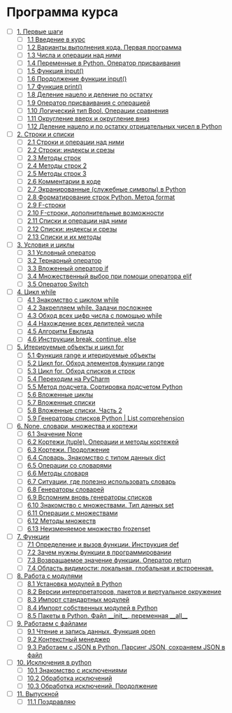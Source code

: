 # Программа курса
- [ ] [1. Первые шаги](https://github.com/tskdvraz0r/education/tree/main/stepik/artyom_egorov/01_course_indie_python_programming/module/module_01)
    - [ ] [1.1 Введение в курс](https://github.com/tskdvraz0r/education/tree/main/stepik/artyom_egorov/01_course_indie_python_programming/module/module_01/lesson_01)
    - [ ] [1.2 Варианты выполнения кода. Первая программа](https://github.com/tskdvraz0r/education/tree/main/stepik/artyom_egorov/01_course_indie_python_programming/module/module_01/lesson_02)
    - [ ] [1.3 Числа и операции над ними](https://github.com/tskdvraz0r/education/tree/main/stepik/artyom_egorov/01_course_indie_python_programming/module/module_01/lesson_03)
    - [ ] [1.4 Переменные в Python. Оператор присваивания](https://github.com/tskdvraz0r/education/tree/main/stepik/artyom_egorov/01_course_indie_python_programming/module/module_01/lesson_04)
    - [ ] [1.5 Функция input()](https://github.com/tskdvraz0r/education/tree/main/stepik/artyom_egorov/01_course_indie_python_programming/module/module_01/lesson_05)
    - [ ] [1.6 Продолжение функции input()](https://github.com/tskdvraz0r/education/tree/main/stepik/artyom_egorov/01_course_indie_python_programming/module/module_01/lesson_06)
    - [ ] [1.7 Функция print()](https://github.com/tskdvraz0r/education/tree/main/stepik/artyom_egorov/01_course_indie_python_programming/module/module_01/lesson_07)
    - [ ] [1.8 Деление нацело и деление по остатку](https://github.com/tskdvraz0r/education/tree/main/stepik/artyom_egorov/01_course_indie_python_programming/module/module_01/lesson_08)
    - [ ] [1.9 Оператор присваивания с операцией](https://github.com/tskdvraz0r/education/tree/main/stepik/artyom_egorov/01_course_indie_python_programming/module/module_01/lesson_09)
    - [ ] [1.10 Логический тип Bool. Операции сравнения](https://github.com/tskdvraz0r/education/tree/main/stepik/artyom_egorov/01_course_indie_python_programming/module/module_01/lesson_10)
    - [ ] [1.11 Округление вверх и округление вниз](https://github.com/tskdvraz0r/education/tree/main/stepik/artyom_egorov/01_course_indie_python_programming/module/module_01/lesson_11)
    - [ ] [1.12 Деление нацело и по остатку отрицательных чисел в Python](https://github.com/tskdvraz0r/education/tree/main/stepik/artyom_egorov/01_course_indie_python_programming/module/module_01/lesson_12)

- [ ] [2. Строки и списки](https://github.com/tskdvraz0r/education/tree/main/stepik/artyom_egorov/01_course_indie_python_programming/module/module_02)
    - [ ] [2.1 Cтроки и операции над ними](https://github.com/tskdvraz0r/education/tree/main/stepik/artyom_egorov/01_course_indie_python_programming/module/module_02/lesson_01)
    - [ ] [2.2 Строки: индексы и срезы](https://github.com/tskdvraz0r/education/tree/main/stepik/artyom_egorov/01_course_indie_python_programming/module/module_02/lesson_02)
    - [ ] [2.3 Методы строк](https://github.com/tskdvraz0r/education/tree/main/stepik/artyom_egorov/01_course_indie_python_programming/module/module_02/lesson_03)
    - [ ] [2.4 Методы строк 2](https://github.com/tskdvraz0r/education/tree/main/stepik/artyom_egorov/01_course_indie_python_programming/module/module_02/lesson_04)
    - [ ] [2.5 Методы строк 3](https://github.com/tskdvraz0r/education/tree/main/stepik/artyom_egorov/01_course_indie_python_programming/module/module_02/lesson_05)
    - [ ] [2.6 Комментарии в коде](https://github.com/tskdvraz0r/education/tree/main/stepik/artyom_egorov/01_course_indie_python_programming/module/module_02/lesson_06)
    - [ ] [2.7 Экранированные (служебные символы) в Python](https://github.com/tskdvraz0r/education/tree/main/stepik/artyom_egorov/01_course_indie_python_programming/module/module_02/lesson_07)
    - [ ] [2.8 Форматирование строк Python. Метод format](https://github.com/tskdvraz0r/education/tree/main/stepik/artyom_egorov/01_course_indie_python_programming/module/module_02/lesson_08)
    - [ ] [2.9 F-строки](https://github.com/tskdvraz0r/education/tree/main/stepik/artyom_egorov/01_course_indie_python_programming/module/module_02/lesson_09)
    - [ ] [2.10 F-строки, дополнительные возможности](https://github.com/tskdvraz0r/education/tree/main/stepik/artyom_egorov/01_course_indie_python_programming/module/module_02/lesson_10)
    - [ ] [2.11 Списки и операции над ними](https://github.com/tskdvraz0r/education/tree/main/stepik/artyom_egorov/01_course_indie_python_programming/module/module_02/lesson_11)
    - [ ] [2.12 Списки: индексы и срезы](https://github.com/tskdvraz0r/education/tree/main/stepik/artyom_egorov/01_course_indie_python_programming/module/module_02/lesson_12)
    - [ ] [2.13 Списки и их методы](https://github.com/tskdvraz0r/education/tree/main/stepik/artyom_egorov/01_course_indie_python_programming/module/module_02/lesson_13)

- [ ] [3. Условия и циклы](https://github.com/tskdvraz0r/education/tree/main/stepik/artyom_egorov/01_course_indie_python_programming/module/module_03)
    - [ ] [3.1 Условный оператор](https://github.com/tskdvraz0r/education/tree/main/stepik/artyom_egorov/01_course_indie_python_programming/module/module_03/lesson_01)
    - [ ] [3.2 Тернарный оператор](https://github.com/tskdvraz0r/education/tree/main/stepik/artyom_egorov/01_course_indie_python_programming/module/module_03/lesson_02)
    - [ ] [3.3 Вложенный оператор if](https://github.com/tskdvraz0r/education/tree/main/stepik/artyom_egorov/01_course_indie_python_programming/module/module_03/lesson_03)
    - [ ] [3.4 Множественный выбор при помощи оператора elif](https://github.com/tskdvraz0r/education/tree/main/stepik/artyom_egorov/01_course_indie_python_programming/module/module_03/lesson_04)
    - [ ] [3.5 Оператор Switch](https://github.com/tskdvraz0r/education/tree/main/stepik/artyom_egorov/01_course_indie_python_programming/module/module_03/lesson_05)

- [ ] [4. Цикл while](https://github.com/tskdvraz0r/education/tree/main/stepik/artyom_egorov/01_course_indie_python_programming/module/module_04)
    - [ ] [4.1 Знакомство с циклом while](https://github.com/tskdvraz0r/education/tree/main/stepik/artyom_egorov/01_course_indie_python_programming/module/module_04/lesson_01)
    - [ ] [4.2 Закрепляем while. Задачи посложнее](https://github.com/tskdvraz0r/education/tree/main/stepik/artyom_egorov/01_course_indie_python_programming/module/module_04/lesson_02)
    - [ ] [4.3 Обход всех цифр числа с помощью while](https://github.com/tskdvraz0r/education/tree/main/stepik/artyom_egorov/01_course_indie_python_programming/module/module_04/lesson_03)
    - [ ] [4.4 Нахождение всех делителей числа](https://github.com/tskdvraz0r/education/tree/main/stepik/artyom_egorov/01_course_indie_python_programming/module/module_04/lesson_04)
    - [ ] [4.5 Алгоритм Евклида](https://github.com/tskdvraz0r/education/tree/main/stepik/artyom_egorov/01_course_indie_python_programming/module/module_04/lesson_05)
    - [ ] [4.6 Инструкции break, continue, else](https://github.com/tskdvraz0r/education/tree/main/stepik/artyom_egorov/01_course_indie_python_programming/module/module_04/lesson_06)

- [ ] [5. Итерируемые объекты и цикл for](https://github.com/tskdvraz0r/education/tree/main/stepik/artyom_egorov/01_course_indie_python_programming/module/module_05)
    - [ ] [5.1 Функция range и итерируемые объекты](https://github.com/tskdvraz0r/education/tree/main/stepik/artyom_egorov/01_course_indie_python_programming/module/module_05/lesson_01)
    - [ ] [5.2 Цикл for. Обход элементов функции range](https://github.com/tskdvraz0r/education/tree/main/stepik/artyom_egorov/01_course_indie_python_programming/module/module_05/lesson_02)
    - [ ] [5.3 Цикл for. Обход списков и строк](https://github.com/tskdvraz0r/education/tree/main/stepik/artyom_egorov/01_course_indie_python_programming/module/module_05/lesson_03)
    - [ ] [5.4 Переходим на PyCharm](https://github.com/tskdvraz0r/education/tree/main/stepik/artyom_egorov/01_course_indie_python_programming/module/module_05/lesson_04)
    - [ ] [5.5 Метод подсчета. Сортировка подсчетом Python](https://github.com/tskdvraz0r/education/tree/main/stepik/artyom_egorov/01_course_indie_python_programming/module/module_05/lesson_05)
    - [ ] [5.6 Вложенные циклы](https://github.com/tskdvraz0r/education/tree/main/stepik/artyom_egorov/01_course_indie_python_programming/module/module_05/lesson_06)
    - [ ] [5.7 Вложенные списки](https://github.com/tskdvraz0r/education/tree/main/stepik/artyom_egorov/01_course_indie_python_programming/module/module_05/lesson_07)
    - [ ] [5.8 Вложенные списки, Часть 2](https://github.com/tskdvraz0r/education/tree/main/stepik/artyom_egorov/01_course_indie_python_programming/module/module_05/lesson_08)
    - [ ] [5.9 Генераторы списков Python | List comprehension](https://github.com/tskdvraz0r/education/tree/main/stepik/artyom_egorov/01_course_indie_python_programming/module/module_05/lesson_09)

- [ ] [6. None, словари, множества и кортежи](https://github.com/tskdvraz0r/education/tree/main/stepik/artyom_egorov/01_course_indie_python_programming/module/module_06)
    - [ ] [6.1 Значение None](https://github.com/tskdvraz0r/education/tree/main/stepik/artyom_egorov/01_course_indie_python_programming/module/module_06/lesson_01)
    - [ ] [6.2 Кортежи (tuple). Операции и методы кортежей](https://github.com/tskdvraz0r/education/tree/main/stepik/artyom_egorov/01_course_indie_python_programming/module/module_06/lesson_02)
    - [ ] [6.3 Кортежи. Продолжение](https://github.com/tskdvraz0r/education/tree/main/stepik/artyom_egorov/01_course_indie_python_programming/module/module_06/lesson_03)
    - [ ] [6.4 Словарь. Знакомство с типом данных dict](https://github.com/tskdvraz0r/education/tree/main/stepik/artyom_egorov/01_course_indie_python_programming/module/module_06/lesson_04)
    - [ ] [6.5 Операции со словарями](https://github.com/tskdvraz0r/education/tree/main/stepik/artyom_egorov/01_course_indie_python_programming/module/module_06/lesson_05)
    - [ ] [6.6 Методы словаря](https://github.com/tskdvraz0r/education/tree/main/stepik/artyom_egorov/01_course_indie_python_programming/module/module_06/lesson_06)
    - [ ] [6.7 Ситуации, где полезно использовать словарь](https://github.com/tskdvraz0r/education/tree/main/stepik/artyom_egorov/01_course_indie_python_programming/module/module_06/lesson_07)
    - [ ] [6.8 Генераторы словарей](https://github.com/tskdvraz0r/education/tree/main/stepik/artyom_egorov/01_course_indie_python_programming/module/module_06/lesson_08)
    - [ ] [6.9 Вспомним вновь генераторы списков](https://github.com/tskdvraz0r/education/tree/main/stepik/artyom_egorov/01_course_indie_python_programming/module/module_06/lesson_09)
    - [ ] [6.10 Знакомство с множествами. Тип данных set](https://github.com/tskdvraz0r/education/tree/main/stepik/artyom_egorov/01_course_indie_python_programming/module/module_06/lesson_10)
    - [ ] [6.11 Операции с множествами](https://github.com/tskdvraz0r/education/tree/main/stepik/artyom_egorov/01_course_indie_python_programming/module/module_06/lesson_11)
    - [ ] [6.12 Методы множеств](https://github.com/tskdvraz0r/education/tree/main/stepik/artyom_egorov/01_course_indie_python_programming/module/module_06/lesson_12)
    - [ ] [6.13 Неизменяемое множество frozenset](https://github.com/tskdvraz0r/education/tree/main/stepik/artyom_egorov/01_course_indie_python_programming/module/module_06/lesson_13)

- [ ] [7. Функции](https://github.com/tskdvraz0r/education/tree/main/stepik/artyom_egorov/01_course_indie_python_programming/module/module_07)
    - [ ] [7.1 Определение и вызов функции. Инструкция def](https://github.com/tskdvraz0r/education/tree/main/stepik/artyom_egorov/01_course_indie_python_programming/module/module_07/lesson_01)
    - [ ] [7.2 Зачем нужны функции в программировании](https://github.com/tskdvraz0r/education/tree/main/stepik/artyom_egorov/01_course_indie_python_programming/module/module_07/lesson_02)
    - [ ] [7.3 Возвращаемое значение функции. Оператор return](https://github.com/tskdvraz0r/education/tree/main/stepik/artyom_egorov/01_course_indie_python_programming/module/module_07/lesson_03)
    - [ ] [7.4 Область видимости: локальная, глобальная и встроенная.](https://github.com/tskdvraz0r/education/tree/main/stepik/artyom_egorov/01_course_indie_python_programming/module/module_07/lesson_04)

- [ ] [8. Работа с модулями](https://github.com/tskdvraz0r/education/tree/main/stepik/artyom_egorov/01_course_indie_python_programming/module/module_08)
    - [ ] [8.1 Установка модулей в Python](https://github.com/tskdvraz0r/education/tree/main/stepik/artyom_egorov/01_course_indie_python_programming/module/module_08/lesson_01)
    - [ ] [8.2 Версии интерпретаторов, пакетов и виртуальное окружение](https://github.com/tskdvraz0r/education/tree/main/stepik/artyom_egorov/01_course_indie_python_programming/module/module_08/lesson_02)
    - [ ] [8.3 Импорт стандартных модулей](https://github.com/tskdvraz0r/education/tree/main/stepik/artyom_egorov/01_course_indie_python_programming/module/module_08/lesson_03)
    - [ ] [8.4 Импорт собственных модулей в Python](https://github.com/tskdvraz0r/education/tree/main/stepik/artyom_egorov/01_course_indie_python_programming/module/module_08/lesson_04)
    - [ ] [8.5 Пакеты в Python. Файл \_\_init\_\_, переменная \_\_all\_\_](https://github.com/tskdvraz0r/education/tree/main/stepik/artyom_egorov/01_course_indie_python_programming/module/module_08/lesson_05)

- [ ] [9. Работаем с файлами](https://github.com/tskdvraz0r/education/tree/main/stepik/artyom_egorov/01_course_indie_python_programming/module/module_09)
    - [ ] [9.1 Чтение и запись данных. Функция open](https://github.com/tskdvraz0r/education/tree/main/stepik/artyom_egorov/01_course_indie_python_programming/module/module_09/lesson_01)
    - [ ] [9.2 Контекстный менеджер](https://github.com/tskdvraz0r/education/tree/main/stepik/artyom_egorov/01_course_indie_python_programming/module/module_09/lesson_02)
    - [ ] [9.3 Работаем с JSON в Python. Парсинг JSON, сохраняем JSON в файл](https://github.com/tskdvraz0r/education/tree/main/stepik/artyom_egorov/01_course_indie_python_programming/module/module_09/lesson_03)

- [ ] [10. Исключения в python](https://github.com/tskdvraz0r/education/tree/main/stepik/artyom_egorov/01_course_indie_python_programming/module/module_10)
    - [ ] [10.1 Знакомство с исключениями](https://github.com/tskdvraz0r/education/tree/main/stepik/artyom_egorov/01_course_indie_python_programming/module/module_10/lesson_01)
    - [ ] [10.2 Обработка исключений](https://github.com/tskdvraz0r/education/tree/main/stepik/artyom_egorov/01_course_indie_python_programming/module/module_10/lesson_02)
    - [ ] [10.3 Обработка исключений. Продолжение](https://github.com/tskdvraz0r/education/tree/main/stepik/artyom_egorov/01_course_indie_python_programming/module/module_10/lesson_03)

- [ ] [11. Выпускной](https://github.com/tskdvraz0r/education/tree/main/stepik/artyom_egorov/01_course_indie_python_programming/module/module_11)
    - [ ] [11.1 Поздравляю](https://github.com/tskdvraz0r/education/tree/main/stepik/artyom_egorov/01_course_indie_python_programming/module/module_11/lesson_01)